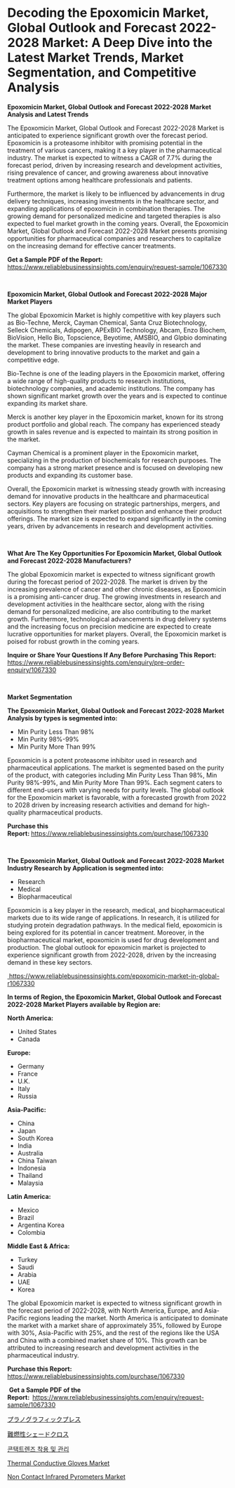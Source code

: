 <p><h1>Decoding the Epoxomicin Market, Global Outlook and Forecast 2022-2028 Market: A Deep Dive into the Latest Market Trends, Market Segmentation, and Competitive Analysis</h1></p><p><strong>Epoxomicin Market, Global Outlook and Forecast 2022-2028 Market Analysis and Latest Trends</strong></p>
<p><p>The Epoxomicin Market, Global Outlook and Forecast 2022-2028 Market is anticipated to experience significant growth over the forecast period. Epoxomicin is a proteasome inhibitor with promising potential in the treatment of various cancers, making it a key player in the pharmaceutical industry. The market is expected to witness a CAGR of 7.7% during the forecast period, driven by increasing research and development activities, rising prevalence of cancer, and growing awareness about innovative treatment options among healthcare professionals and patients. </p><p>Furthermore, the market is likely to be influenced by advancements in drug delivery techniques, increasing investments in the healthcare sector, and expanding applications of epoxomicin in combination therapies. The growing demand for personalized medicine and targeted therapies is also expected to fuel market growth in the coming years. Overall, the Epoxomicin Market, Global Outlook and Forecast 2022-2028 Market presents promising opportunities for pharmaceutical companies and researchers to capitalize on the increasing demand for effective cancer treatments.</p></p>
<p><strong>Get a Sample PDF of the Report:&nbsp;</strong> <a href="https://www.reliablebusinessinsights.com/enquiry/request-sample/1067330">https://www.reliablebusinessinsights.com/enquiry/request-sample/1067330</a></p>
<p>&nbsp;</p>
<p><strong>Epoxomicin Market, Global Outlook and Forecast 2022-2028 Major Market Players</strong></p>
<p><p>The global Epoxomicin Market is highly competitive with key players such as Bio-Techne, Merck, Cayman Chemical, Santa Cruz Biotechnology, Selleck Chemicals, Adipogen, APExBIO Technology, Abcam, Enzo Biochem, BioVision, Hello Bio, Topscience, Beyotime, AMSBIO, and Glpbio dominating the market. These companies are investing heavily in research and development to bring innovative products to the market and gain a competitive edge.</p><p>Bio-Techne is one of the leading players in the Epoxomicin market, offering a wide range of high-quality products to research institutions, biotechnology companies, and academic institutions. The company has shown significant market growth over the years and is expected to continue expanding its market share.</p><p>Merck is another key player in the Epoxomicin market, known for its strong product portfolio and global reach. The company has experienced steady growth in sales revenue and is expected to maintain its strong position in the market.</p><p>Cayman Chemical is a prominent player in the Epoxomicin market, specializing in the production of biochemicals for research purposes. The company has a strong market presence and is focused on developing new products and expanding its customer base.</p><p>Overall, the Epoxomicin market is witnessing steady growth with increasing demand for innovative products in the healthcare and pharmaceutical sectors. Key players are focusing on strategic partnerships, mergers, and acquisitions to strengthen their market position and enhance their product offerings. The market size is expected to expand significantly in the coming years, driven by advancements in research and development activities.</p></p>
<p>&nbsp;</p>
<p><strong>What Are The Key Opportunities For Epoxomicin Market, Global Outlook and Forecast 2022-2028 Manufacturers?</strong></p>
<p><p>The global Epoxomicin market is expected to witness significant growth during the forecast period of 2022-2028. The market is driven by the increasing prevalence of cancer and other chronic diseases, as Epoxomicin is a promising anti-cancer drug. The growing investments in research and development activities in the healthcare sector, along with the rising demand for personalized medicine, are also contributing to the market growth. Furthermore, technological advancements in drug delivery systems and the increasing focus on precision medicine are expected to create lucrative opportunities for market players. Overall, the Epoxomicin market is poised for robust growth in the coming years.</p></p>
<p><strong>Inquire or Share Your Questions If Any Before Purchasing This Report:</strong> <a href="https://www.reliablebusinessinsights.com/enquiry/pre-order-enquiry/1067330">https://www.reliablebusinessinsights.com/enquiry/pre-order-enquiry/1067330</a></p>
<p>&nbsp;</p>
<p><strong>Market Segmentation</strong></p>
<p><strong>The Epoxomicin Market, Global Outlook and Forecast 2022-2028 Market Analysis by types is segmented into:</strong></p>
<p><ul><li>Min Purity Less Than 98%</li><li>Min Purity 98%-99%</li><li>Min Purity More Than 99%</li></ul></p>
<p><p>Epoxomicin is a potent proteasome inhibitor used in research and pharmaceutical applications. The market is segmented based on the purity of the product, with categories including Min Purity Less Than 98%, Min Purity 98%-99%, and Min Purity More Than 99%. Each segment caters to different end-users with varying needs for purity levels. The global outlook for the Epoxomicin market is favorable, with a forecasted growth from 2022 to 2028 driven by increasing research activities and demand for high-quality pharmaceutical products.</p></p>
<p><strong>Purchase this Report:&nbsp;</strong><a href="https://www.reliablebusinessinsights.com/purchase/1067330">https://www.reliablebusinessinsights.com/purchase/1067330</a></p>
<p>&nbsp;</p>
<p><strong>The Epoxomicin Market, Global Outlook and Forecast 2022-2028 Market Industry Research by Application is segmented into:</strong></p>
<p><ul><li>Research</li><li>Medical</li><li>Biopharmaceutical</li></ul></p>
<p><p>Epoxomicin is a key player in the research, medical, and biopharmaceutical markets due to its wide range of applications. In research, it is utilized for studying protein degradation pathways. In the medical field, epoxomicin is being explored for its potential in cancer treatment. Moreover, in the biopharmaceutical market, epoxomicin is used for drug development and production. The global outlook for epoxomicin market is projected to experience significant growth from 2022-2028, driven by the increasing demand in these key sectors.</p></p>
<p><a href="https://www.reliablebusinessinsights.com/epoxomicin-market-in-global-r1067330">&nbsp;https://www.reliablebusinessinsights.com/epoxomicin-market-in-global-r1067330</a></p>
<p><strong>In terms of Region, the Epoxomicin Market, Global Outlook and Forecast 2022-2028 Market Players available by Region are:</strong></p>
<p>
    <p> <strong> North America: </strong>
        <ul>
            <li>United States</li>
            <li>Canada</li>
        </ul>
        </p> 
    <p> <strong> Europe: </strong>
        <ul>
            <li>Germany</li>
            <li>France</li>
            <li>U.K.</li>
            <li>Italy</li>
            <li>Russia</li>
        </ul>
        </p> 
    <p> <strong> Asia-Pacific: </strong>
        <ul>
            <li>China</li>
            <li>Japan</li>
            <li>South Korea</li>
            <li>India</li>
            <li>Australia</li>
            <li>China Taiwan</li>
            <li>Indonesia</li>
            <li>Thailand</li>
            <li>Malaysia</li>
        </ul>
        </p> 
    <p> <strong> Latin America: </strong>
        <ul>
            <li>Mexico</li>
            <li>Brazil</li>
            <li>Argentina Korea</li>
            <li>Colombia</li>
        </ul>
        </p> 
    <p> <strong> Middle East & Africa: </strong>
        <ul>
            <li>Turkey</li>
            <li>Saudi</li>
            <li>Arabia</li>
            <li>UAE</li>
            <li>Korea</li>
        </ul>
    </p>
    </p>
<p><p>The global Epoxomicin market is expected to witness significant growth in the forecast period of 2022-2028, with North America, Europe, and Asia-Pacific regions leading the market. North America is anticipated to dominate the market with a market share of approximately 35%, followed by Europe with 30%, Asia-Pacific with 25%, and the rest of the regions like the USA and China with a combined market share of 10%. This growth can be attributed to increasing research and development activities in the pharmaceutical industry.</p></p>
<p><strong>Purchase this Report: </strong><a href="https://www.reliablebusinessinsights.com/purchase/1067330">https://www.reliablebusinessinsights.com/purchase/1067330</a></p>
<p>&nbsp;<strong>Get a Sample PDF of the Report:&nbsp;&nbsp;</strong><a href="https://www.reliablebusinessinsights.com/enquiry/request-sample/1067330">https://www.reliablebusinessinsights.com/enquiry/request-sample/1067330</a></p>
<p><strong></strong></p>
<p><p><a href="https://github.com/vtbvgl20191192/Market-Research-Report-List-2/blob/main/838229586582.md">プラノグラフィックプレス</a></p><p><a href="https://github.com/laurenreichert/Market-Research-Report-List-1/blob/main/854173986583.md">難燃性シェードクロス</a></p><p><a href="https://medium.com/@ukaszduda1/%EC%BD%98%ED%83%9D%ED%8A%B8%EB%A0%8C%EC%A6%88-%EC%B0%A9%EC%9A%A9-%EB%B0%8F-%EA%B4%80%EB%A6%AC-%EC%8B%9C%EC%9E%A5-%ED%86%B5%EC%B0%B0-%EC%8B%9C%EC%9E%A5-%EB%8F%99%ED%96%A5-%EC%84%B1%EC%9E%A5-2024%EB%85%84%EB%B6%80%ED%84%B0-2031%EB%85%84%EA%B9%8C%EC%A7%80-%EC%98%88%EC%B8%A1%EB%90%9C-%EA%B2%83-a2f7aa4e370d">콘택트렌즈 착용 및 관리</a></p><p><a href="https://issuu.com/reportprime-2/docs/thermal-conductive-gloves-market-size-2030.pptx">Thermal Conductive Gloves Market</a></p><p><a href="https://www.linkedin.com/pulse/non-contact-infrared-pyrometers-market-insights-cagr-trends-growth-5zzuf">Non Contact Infrared Pyrometers Market</a></p></p>